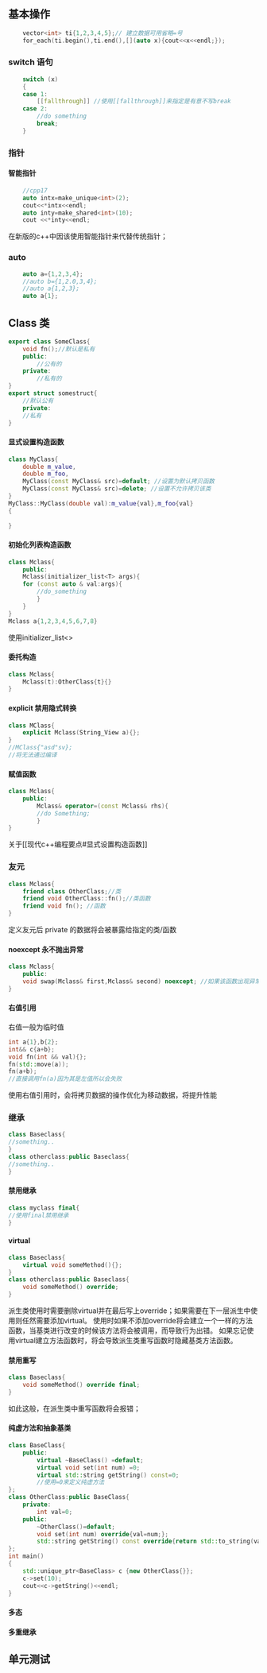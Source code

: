 ## 基本操作
```cpp
    vector<int> ti{1,2,3,4,5};// 建立数据可用省略=号
    for_each(ti.begin(),ti.end(),[](auto x){cout<<x<<endl;});
```
### switch 语句
```cpp
    switch (x)
    {
    case 1:
        [[fallthrough]] //使用[[fallthrough]]来指定是有意不写break
    case 2:
        //do something
        break;
    }
```
### 指针
#### 智能指针
```cpp
    //cpp17
    auto intx=make_unique<int>(2);
    cout<<*intx<<endl;
    auto inty=make_shared<int>(10);
    cout <<*inty<<endl;
```
在新版的c++中因该使用智能指针来代替传统指针；

### auto
```cpp
    auto a={1,2,3,4}; 
    //auto b={1,2.0,3,4};
    //auto a{1,2,3};
    auto a{1};
```
## Class 类
```cpp
export class SomeClass{
	void fn();//默认是私有
	public:
		//公有的
	private:
		//私有的
}
export struct somestruct{
	//默认公有
	private:
	//私有
}
```
#### 显式设置构造函数
```cpp
class MyClass{
	double m_value,
	double m_foo,
	MyClass(const MyClass& src)=default; //设置为默认拷贝函数
	MyClass(const MyClass& src)=delete; //设置不允许拷贝该类
}
MyClass::MyClass(double val):m_value{val},m_foo{val}
{
	
}
```
#### 初始化列表构造函数
```cpp
class Mclass{
	public:
	Mclass(initializer_list<T> args){
	for (const auto & val:args){
		//do_something
		}
	}
}
Mclass a{1,2,3,4,5,6,7,8}
```
使用initializer_list<>
#### 委托构造
```cpp
class Mclass{
	Mclass(t):OtherClass{t}{}
}
```
#### explicit 禁用隐式转换
```cpp
class MClass{
	explicit Mclass(String_View a){};
}
//MClass{"asd"sv};
//将无法通过编译
```
#### 赋值函数
```cpp
class Mclass{
	public:
		Mclass& operator=(const Mclass& rhs){
		//do Something;
		}
}
```
关于[[现代c++编程要点#显式设置构造函数]]

### 友元
```cpp
class Mclass{
	friend class OtherClass;//类
	friend void OtherClass::fn();//类函数
	friend void fn(); //函数
}
```
定义友元后 private 的数据将会被暴露给指定的类/函数
#### noexcept 永不抛出异常
```cpp
class Mclass{
	public:
	void swap(Mclass& first,Mclass& second) noexcept; //如果该函数出现异常将终止程序
}
```
#### 右值引用
右值一般为临时值
```cpp
int a{1},b{2};
int&& c{a+b};
void fn(int && val){};
fn(std::move(a));
fn(a+b);
//直接调用fn(a)因为其是左值所以会失败
```
使用右值引用时，会将拷贝数据的操作优化为移动数据，将提升性能

### 继承
```cpp
class Baseclass{
//something..
}
class otherclass:public Baseclass{
//something..
}
```
#### 禁用继承
```cpp
class myclass final{
//使用final禁用继承
}
```
#### virtual
```cpp
class Baseclass{
	virtual void someMethod(){};
}
class otherclass:public Baseclass{
	void someMethod() override;
}
```
派生类使用时需要删除virtual并在最后写上override；如果需要在下一层派生中使用则任然需要添加virtual。
使用时如果不添加override将会建立一个一样的方法函数，当基类进行改变的时候该方法将会被调用，而导致行为出错。
如果忘记使用virtual建立方法函数时，将会导致派生类重写函数时隐藏基类方法函数。
#### 禁用重写
```cpp
class Baseclass{
	void someMethod() override final;
}
```
如此这般，在派生类中重写函数将会报错；
#### 纯虚方法和抽象基类
```cpp
class BaseClass{
    public:
        virtual ~BaseClass() =default;
        virtual void set(int num) =0;
        virtual std::string getString() const=0;
        //使用=0来定义纯虚方法
};
class OtherClass:public BaseClass{
    private:
        int val=0;
    public:
        ~OtherClass()=default;
        void set(int num) override{val=num;};
        std::string getString() const override{return std::to_string(val);};
};
int main()
{
    std::unique_ptr<BaseClass> c {new OtherClass{}};
    c->set(10);
    cout<<c->getString()<<endl;
}
```
#### 多态

#### 多重继承


## 单元测试
